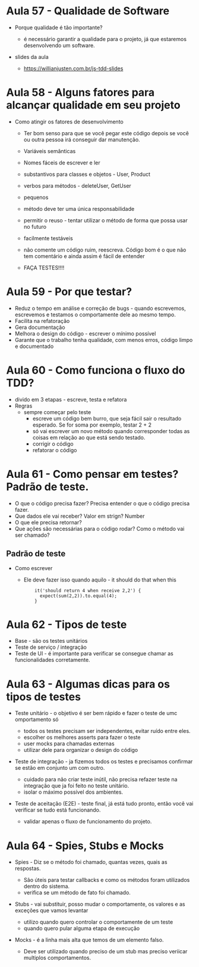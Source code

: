 # Aula 57 - Qualidade de Software

* Porque qualidade é tão importante?
  - é necessário garantir a qualidade para o projeto, já que estaremos desenvolvendo um software.

* slides da aula
  - https://willianjusten.com.br/js-tdd-slides


# Aula 58 - Alguns fatores para alcançar qualidade em seu projeto

* Como atingir os fatores de desenvolvimento
  - Ter bom senso para que se você pegar este código depois se você ou outra pessoa irá conseguir dar manutenção.

  - Variáveis semânticas
  - Nomes fáceis de escrever e ler
  - substantivos para classes e objetos - User, Product
  - verbos para métodos - deleteUser, GetUser
  - pequenos
  - método deve ter uma única responsabilidade
  - permitir o reuso - tentar utilizar o método de forma que possa usar no futuro
  - facilmente testáveis
  - não comente um código ruim, reescreva. Código bom é o que não tem comentário e ainda assim é fácil de entender
  
  - FAÇA TESTES!!!!

# Aula 59 - Por que testar?

* Reduz o tempo em análise e correção de bugs - quando escrevemos, escrevemos e testamos o comportamente dele ao mesmo tempo.
* Facilita na refatoração
* Gera documentação
* Melhora o design do código - escrever o mínimo possível
* Garante que o trabalho tenha qualidade, com menos erros, código limpo e documentado

# Aula 60 - Como funciona o fluxo do TDD?

* divido em 3 etapas - escreve, testa e refatora
* Regras
  - sempre começar pelo teste
    - escreve um código bem burro, que seja fácil sair o resultado esperado. Se for soma por exemplo, testar 2 + 2
    - só vai escrever um novo método quando corresponder todas as coisas em relação ao que está sendo testado.
    - corrigir o código
    - refatorar o código



# Aula 61 - Como pensar em testes? Padrão de teste.

* O que o código precisa fazer? Precisa entender o que o código precisa fazer.
* Que dados ele vai receber? Valor em strign? Number
* O que ele precisa retornar? 
* Que ações são necessárias para o código rodar? Como o método vai ser chamado?

## Padrão de teste

* Como escrever
  - Ele deve fazer isso quando aquilo - it should do that when this

            it('should return 4 when receive 2,2') {
              expect(sum(2,2)).to.equal(4);
            }




# Aula 62 - Tipos de teste

* Base - são os testes unitários
* Teste de serviço / integração
* Teste de UI - é importante para verificar se consegue chamar as funcionalidades corretamente.


# Aula 63 - Algumas dicas para os tipos de testes

* Teste unitário - o objetivo é ser bem rápido e fazer o teste de umc omportamento só
  - todos os testes precisam ser independentes, evitar ruído entre eles.
  - escolher os melhores asserts para fazer o teste
  - user mocks para chamadas externas
  - utilizar dele para organizar o design do código


* Teste de integração - ja fizemos todos os testes e precisamos confirmar se estão em conjunto um com outro.
  - cuidado para não criar teste inútil, não precisa refazer teste na integração que ja foi feito no teste unitário.
  - isolar o máximo possível dos ambientes.


* Teste de aceitação (E2E) - teste final, já está tudo pronto, então você vai verificar se tudo está funcionando.
  - validar apenas o fluxo de funcionamento do projeto.


# Aula 64 - Spies, Stubs e Mocks

* Spies - Diz se o método foi chamado, quantas vezes, quais as respostas.
  - São úteis para testar callbacks e como os métodos foram utilizados dentro do sistema.
  - verifica se um método de fato foi chamado.

* Stubs - vai substituir, posso mudar o comportamente, os valores e as exceções que vamos levantar
  - utilizo quando quero controlar o comportamente de um teste
  - quando quero pular alguma etapa de execução


* Mocks - é a linha mais alta que temos de um elemento falso.

  - Deve ser utilizado quando preciso de um stub mas preciso veriicar multiplos comportamentos.